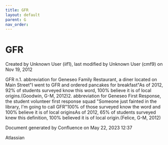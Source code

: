 ```yaml
---
title: GFR
layout: default
parent: G
nav_order:
---
```


# GFR

Created by  Unknown User (iif1), last modified by  Unknown User (cmf9) on Nov 19, 2012

GFR n.1. abbreviation for Geneseo Family Restaurant, a diner located on Main Street&quot;I went to GFR and ordered pancakes for breakfast&quot;As of 2012, 92% of students surveyed know this word, 100% believe it is of local origins.(Goodwin, G-M, 2012)2. abbreviation for Geneseo First Response, the student volunteer first response squad &quot;Someone just fainted in the library, I'm going to call GFR&quot;100% of those surveyed know the word and 100% believe it is of local originsAs of 2012, 65% of students surveyed knew this definition, 100% believed it is of local origin.(Felice, G-M, 2012)

Document generated by Confluence on May 22, 2023 12:37

Atlassian
